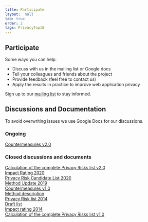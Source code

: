 ```yaml
---
title: Participate
layout:  null
tab: true
order: 2
tags: PrivacyTop10
---
```


## Participate
Some ways you can help:
* Discuss with us in the mailing list or Google docs
* Tell your colleagues and friends about the project
* Provide feedback (feel free to contact us)
* Apply the results in practice to improve web application privacy

Sign up to our [mailing list](https://groups.google.com/a/owasp.org/forum/#!forum/top-10-privacy-risks-project/join) to stay informed.

## Discussions and Documentation
To avoid overwriting issues we use Google Docs for our discussions.
### Ongoing
[Countermeasures v2.0](https://docs.google.com/document/d/1s6RLhyLi02-3LMOxC8lBQEGhVrqKT0QZYN1X4aBqSsM/edit?usp=sharing)<br>
### Closed discussions and documents
[Calculation of the complete Privacy Risks list v2.0](https://docs.google.com/spreadsheets/d/1GstkaCzO7_ok1p4rr1drq0SuPLjg5MlkshG5oS58vAY/edit?usp=sharing)<br>
[Impact Rating 2020](https://docs.google.com/document/d/1VuusvZnhHpWvmPFeAovM68iB_Do3XFZCH2EsITGuAKg/edit)<br>
[Privacy Risk Candidate List 2020](https://docs.google.com/document/d/1eEU7TsoaPG56-zhJi4bi1SD53Jto84GQ8dDGTajL8TY/edit)<br>
[Method Update 2019](https://docs.google.com/document/d/1AlAg2cybvo5VX-frzF5uHeAcib3X2rTAA2p97XH8fHw/edit)<br>
[Countermeasures v1.0](https://docs.google.com/document/d/1GaoJDPtyXMv09wIw9xXTVPYTR_6fQROlptszPhxVc1s/edit?usp=sharing)<br>
[Method description](https://docs.google.com/document/d/1nHM9LH2rP6ac3DvJ7lehDNb9qVP5YADOQGNEuiy5okg/edit)<br>
[Privacy Risk list 2014](https://docs.google.com/document/d/1ufAuGtW42gUHtJF-9_VOzNZEegZJnMyqDcyfzmsjJeQ/edit)<br>
[Draft list](https://docs.google.com/document/d/1WMljvy09nulPnzv5XkFc2uxn1bSR-ftKqx5VoayTzW8/edit)<br>
[Impact rating 2014](https://docs.google.com/a/owasp.org/document/d/1Gjd5XVJyGWHryUA2WyPSRQ0gQuaD5zWUCHU76_FHMKU/edit)<br>
[Calculation of the complete Privacy Risks list v1.0](https://docs.google.com/spreadsheets/d/1q7Xh4gclSieXNpVbdvyFwsZMENo2r3BoN2S3ww_W5-M/edit)<br>

